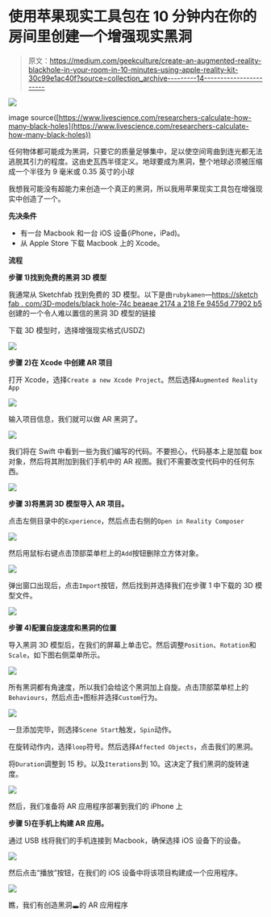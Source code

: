 # 使用苹果现实工具包在 10 分钟内在你的房间里创建一个增强现实黑洞

> 原文：<https://medium.com/geekculture/create-an-augmented-reality-blackhole-in-your-room-in-10-minutes-using-apple-reality-kit-30c99e1ac40f?source=collection_archive---------14----------------------->

![](img/b752b1bec95d180c97e2d4ecc79a8ddb.png)

image source([https://www.livescience.com/researchers-calculate-how-many-black-holes](https://www.livescience.com/researchers-calculate-how-many-black-holes))

任何物体都可能成为黑洞，只要它的质量足够集中，足以使空间弯曲到连光都无法逃脱其引力的程度。这由史瓦西半径定义。地球要成为黑洞，整个地球必须被压缩成一个半径为 9 毫米或 0.35 英寸的小球

我想我可能没有超能力来创造一个真正的黑洞，所以我用苹果现实工具包在增强现实中创造了一个。

**先决条件**

*   有一台 Macbook 和一台 iOS 设备(iPhone，iPad)。
*   从 Apple Store 下载 Macbook 上的 Xcode。

**流程**

**步骤 1)找到免费的黑洞 3D 模型**

我通常从 Sketchfab 找到免费的 3D 模型。以下是由`rubykamen`—[https://sketch fab . com/3D-models/black hole-74c beaeae 2174 a 218 Fe 9455d 77902 b5](https://sketchfab.com/3d-models/blackhole-74cbeaeae2174a218fe9455d77902b5c)创建的一个令人难以置信的黑洞 3D 模型的链接

下载 3D 模型时，选择增强现实格式(USDZ)

![](img/a87f4f6d2f8d6cd445c1ef62382fde02.png)

**步骤 2)在 Xcode 中创建 AR 项目**

打开 Xcode，选择`Create a new Xcode Project`。然后选择`Augmented Reality App`

![](img/1bba6e9d04f9728f0b9d62b203afb689.png)

输入项目信息，我们就可以做 AR 黑洞了。

![](img/396b16e98e744c1b114be4a5f2968114.png)

我们将在 Swift 中看到一些为我们编写的代码。不要担心，代码基本上是加载 box 对象，然后将其附加到我们手机中的 AR 视图。我们不需要改变代码中的任何东西。

![](img/ca465154f8b076cca77d597ea69d6c62.png)

**步骤 3)将黑洞 3D 模型导入 AR 项目。**

点击左侧目录中的`Experience`，然后点击右侧的`Open in Reality Composer`

![](img/461712d191aa66081ff5bc80698cb0a8.png)

然后用鼠标右键点击顶部菜单栏上的`Add`按钮删除立方体对象。

![](img/a53cfda90b3cc15b86f909d814c61b26.png)

弹出窗口出现后，点击`Import`按钮，然后找到并选择我们在步骤 1 中下载的 3D 模型文件。

![](img/ec7f5412bf6e90147e7c9ec0469c7e32.png)

**步骤 4)配置自旋速度和黑洞的位置**

导入黑洞 3D 模型后，在我们的屏幕上单击它。然后调整`Position`、`Rotation`和`Scale`，如下图右侧菜单所示。

![](img/12de71d82a76b7b1d5a6ff3f99a873a5.png)

所有黑洞都有角速度，所以我们会给这个黑洞加上自旋。点击顶部菜单栏上的`Behaviours`，然后点击`+`图标并选择`Custom`行为。

![](img/223bc5a513d823cb143cd2a55cc825db.png)

一旦添加完毕，则选择`Scene Start`触发，`Spin`动作。

在旋转动作内，选择`loop`符号。然后选择`Affected Objects`，点击我们的黑洞。

将`Duration`调整到 15 秒。以及`Iterations`到 10。这决定了我们黑洞的旋转速度。

![](img/711d475b7f3948d1be42976af4ebd52e.png)

然后，我们准备将 AR 应用程序部署到我们的 iPhone 上

**步骤 5)在手机上构建 AR 应用。**

通过 USB 线将我们的手机连接到 Macbook，确保选择 iOS 设备下的设备。

![](img/2880628e817ea81929e45eeab00d0dc7.png)

然后点击“播放”按钮，在我们的 iOS 设备中将该项目构建成一个应用程序。

![](img/33e617e6198bd9848e49fb25a6848f51.png)

瞧，我们有创造黑洞🕳的 AR 应用程序